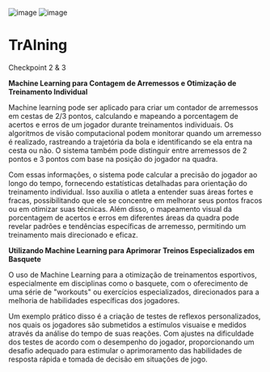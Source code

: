 ![image](https://github.com/MatheusBettim/TrAIning/assets/91640894/5a9b00ce-107a-4905-b852-bb2674742020)
![image](https://github.com/MatheusBettim/TrAIning/assets/91640894/c56fe40b-c3b7-45ba-ae73-616bf7518b9c)

# TrAIning
Checkpoint 2 &amp; 3

**Machine Learning para Contagem de Arremessos e Otimização de Treinamento Individual**

Machine learning pode ser aplicado para criar um contador de arremessos em cestas de 2/3 pontos, calculando e mapeando a porcentagem de acertos e erros de um jogador durante treinamentos individuais. Os algoritmos de visão computacional podem monitorar quando um arremesso é realizado, rastreando a trajetória da bola e identificando se ela entra na cesta ou não. O sistema também pode distinguir entre arremessos de 2 pontos e 3 pontos com base na posição do jogador na quadra.

Com essas informações, o sistema pode calcular a precisão do jogador ao longo do tempo, fornecendo estatísticas detalhadas para orientação do treinamento individual. Isso auxilia o atleta a entender suas áreas fortes e fracas, possibilitando que ele se concentre em melhorar seus pontos fracos ou em otimizar suas técnicas. Além disso, o mapeamento visual da porcentagem de acertos e erros em diferentes áreas da quadra pode revelar padrões e tendências específicas de arremesso, permitindo um treinamento mais direcionado e eficaz.

**Utilizando Machine Learning para Aprimorar Treinos Especializados em Basquete**

O uso de Machine Learning para a otimização de treinamentos esportivos, especialmente em disciplinas como o basquete, com o oferecimento de uma série de "workouts" ou exercícios especializados, direcionados para a melhoria de habilidades específicas dos jogadores.

Um exemplo prático disso é a criação de testes de reflexos personalizados, nos quais os jogadores são submetidos a estímulos visuaise e medidos através da análise do tempo de suas reações. Com ajustes na dificuldade dos testes de acordo com o desempenho do jogador, proporcionando um desafio adequado para estimular o aprimoramento das habilidades de resposta rápida e tomada de decisão em situações de jogo.
